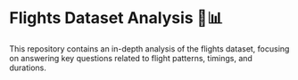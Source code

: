 # Flights Dataset Analysis 🛫📊

This repository contains an in-depth analysis of the flights dataset, 
focusing on answering key questions related to flight patterns, timings, and durations.
